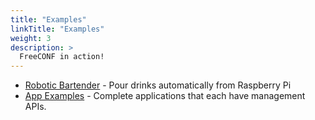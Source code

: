```yaml
---
title: "Examples"
linkTitle: "Examples"
weight: 3
description: >
  FreeCONF in action!
---
```


* [Robotic Bartender](https://github.com/dhubler/bartend) - Pour drinks automatically from Raspberry Pi
* [App Examples](https://github.com/freeconf/examples) - Complete applications that each have management APIs.